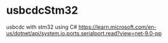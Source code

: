 # usbcdcStm32
usbcdc with stm32 using C#
https://learn.microsoft.com/en-us/dotnet/api/system.io.ports.serialport.read?view=net-9.0-pp
